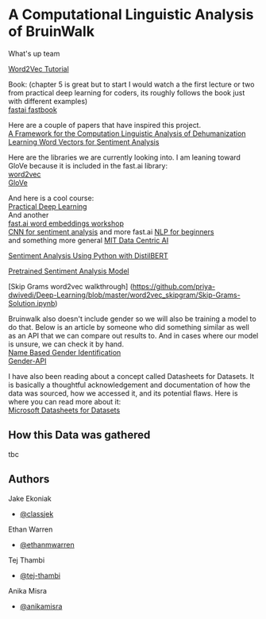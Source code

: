 # A Computational Linguistic Analysis of BruinWalk

What's up team   
  
[Word2Vec Tutorial](https://www.tensorflow.org/tutorials/text/word2vec)  

  
Book: (chapter 5 is great but to start I would watch a the first lecture or two from practical deep learning for coders, its roughly follows the book just with different examples)  
[fastai fastbook](https://github.com/fastai/fastbook)


Here are a couple of papers that have inspired this project.  
[A Framework for the Computation Linguistic Analysis of Dehumanization](https://www.ncbi.nlm.nih.gov/pmc/articles/PMC7861242/)  
[Learning Word Vectors for Sentiment Analysis](https://ai.stanford.edu/~ang/papers/acl11-WordVectorsSentimentAnalysis.pdf)


Here are the libraries we are currently looking into. I am leaning toward GloVe because it is included in the fast.ai library:   
[word2vec](https://radimrehurek.com/gensim/models/word2vec.html)    
[GloVe](https://nlp.stanford.edu/projects/glove/) 


And here is a cool course:  
[Practical Deep Learning](https://course.fast.ai/)  
And another  
[fast.ai word embeddings workshop](https://www.youtube.com/watch?v=25nC0n9ERq4)     
[CNN for sentiment analysis](https://machinelearningmastery.com/develop-word-embedding-model-predicting-movie-review-sentiment/) 
and more fast.ai 
[NLP for beginners](https://www.kaggle.com/code/jhoward/getting-started-with-nlp-for-absolute-beginners)  
and something more general
[MIT Data Centric AI](https://dcai.csail.mit.edu/) 

[Sentiment Analysis Using Python with DistilBERT](https://huggingface.co/blog/sentiment-analysis-python)

[Pretrained Sentiment Analysis Model](https://github.com/pysentimiento/pysentimiento)

[Skip Grams word2vec walkthrough] (https://github.com/priya-dwivedi/Deep-Learning/blob/master/word2vec_skipgram/Skip-Grams-Solution.ipynb)


Bruinwalk also doesn't include gender so we will also be training a model to do that. Below is an article by someone who did something similar as well as an API that we can compare out results to. And in cases where our model is unsure, we can check it by hand.  
[Name Based Gender Identification](https://www.analyticsvidhya.com/blog/2023/03/name-based-gender-identification-using-nlp-and-python/)  
[Gender-API](gender-api.com)

I have also been reading about a concept called Datasheets for Datasets. It is basically a thoughtful acknowledgement and documentation of how the data was sourced, how we accessed it, and its potential flaws. Here is where you can read more about it:     
[Microsoft Datasheets for Datasets](https://www.microsoft.com/en-us/research/project/datasheets-for-datasets/)

## How this Data was gathered
tbc


## Authors

Jake Ekoniak  
- [@classjek](https://www.github.com/classjek)

Ethan Warren    
- [@ethanmwarren](https://www.github.com/classjek)

Tej Thambi   
- [@tej-thambi](https://www.github.com/tej-thambi)

Anika Misra
- [@anikamisra](https://github.com/anikamisra)
